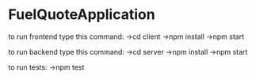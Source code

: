 # FuelQuoteApplication

to run frontend type this command:
  ->cd client
  ->npm install
  ->npm start

to run backend type this command:
  ->cd server
  ->npm install
  ->npm start

to run tests:
 ->npm test
